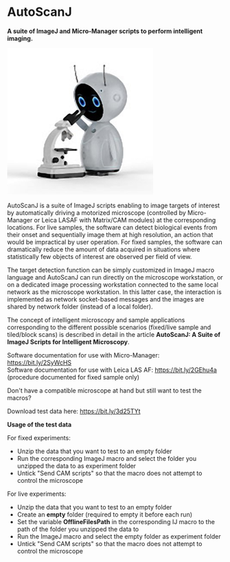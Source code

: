 # AutoScanJ
**A suite of ImageJ and Micro-Manager scripts to perform intelligent imaging.**

![](Robot.jpg)

AutoScanJ is a suite of ImageJ scripts enabling to image targets of interest by automatically driving a motorized microscope (controlled by Micro-Manager or Leica LASAF with Matrix/CAM modules) at the corresponding locations. For live samples, the software can detect biological events from their onset and sequentially image them at high resolution, an action that would be impractical by user operation. For fixed samples, the software can dramatically reduce the amount of data acquired in situations where statistically few objects of interest are observed per field of view. 

The target detection function can be simply customized in ImageJ macro language and AutoScanJ can run directly on the microscope workstation, or on a dedicated image processing workstation connected to the same local network as the microscope workstation. In this latter case, the interaction is implemented as network socket-based messages and the images are shared by network folder (instead of a local folder). 

The concept of intelligent microscopy and sample applications corresponding to the different possible scenarios (fixed/live sample and tiled/block scans) is described in detail in the article **AutoScanJ: A Suite of ImageJ Scripts for Intelligent Microscopy**.

Software documentation for use with Micro-Manager: https://bit.ly/2SyWcHS<br/>
Software documentation for use with Leica LAS AF:  https://bit.ly/2GEhu4a (procedure documented for fixed sample only)<br/>

Don't have a compatible microscope at hand but still want to test the macros?

Download test data here: https://bit.ly/3d25TYt

**Usage of the test data**

For fixed experiments:
- Unzip the data that you want to test to an empty folder
- Run the corresponding ImageJ macro and select the folder you unzipped the data to as experiment folder
- Untick "Send CAM scripts" so that the macro does not attempt to control the microscope

For live experiments:
- Unzip the data that you want to test to an empty folder
- Create an **empty** folder (required to empty it before each run)
- Set the variable **OfflineFilesPath** in the corresponding IJ macro to the path of the folder you unzipped the data to
- Run the ImageJ macro and select the empty folder as experiment folder
- Untick "Send CAM scripts" so that the macro does not attempt to control the microscope
